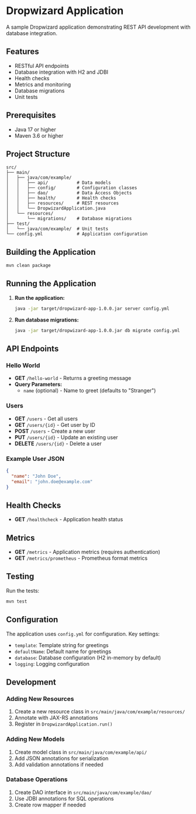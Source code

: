 # Dropwizard Application

A sample Dropwizard application demonstrating REST API development with database integration.

## Features

- RESTful API endpoints
- Database integration with H2 and JDBI
- Health checks
- Metrics and monitoring
- Database migrations
- Unit tests

## Prerequisites

- Java 17 or higher
- Maven 3.6 or higher

## Project Structure

```
src/
├── main/
│   ├── java/com/example/
│   │   ├── api/           # Data models
│   │   ├── config/        # Configuration classes
│   │   ├── dao/           # Data Access Objects
│   │   ├── health/        # Health checks
│   │   ├── resources/     # REST resources
│   │   └── DropwizardApplication.java
│   └── resources/
│       └── migrations/    # Database migrations
├── test/
│   └── java/com/example/  # Unit tests
└── config.yml             # Application configuration
```

## Building the Application

```bash
mvn clean package
```

## Running the Application

1. **Run the application:**
   ```bash
   java -jar target/dropwizard-app-1.0.0.jar server config.yml
   ```

2. **Run database migrations:**
   ```bash
   java -jar target/dropwizard-app-1.0.0.jar db migrate config.yml
   ```

## API Endpoints

### Hello World
- **GET** `/hello-world` - Returns a greeting message
- **Query Parameters:**
  - `name` (optional) - Name to greet (defaults to "Stranger")

### Users
- **GET** `/users` - Get all users
- **GET** `/users/{id}` - Get user by ID
- **POST** `/users` - Create a new user
- **PUT** `/users/{id}` - Update an existing user
- **DELETE** `/users/{id}` - Delete a user

### Example User JSON
```json
{
  "name": "John Doe",
  "email": "john.doe@example.com"
}
```

## Health Checks

- **GET** `/healthcheck` - Application health status

## Metrics

- **GET** `/metrics` - Application metrics (requires authentication)
- **GET** `/metrics/prometheus` - Prometheus format metrics

## Testing

Run the tests:
```bash
mvn test
```

## Configuration

The application uses `config.yml` for configuration. Key settings:

- `template`: Template string for greetings
- `defaultName`: Default name for greetings
- `database`: Database configuration (H2 in-memory by default)
- `logging`: Logging configuration

## Development

### Adding New Resources

1. Create a new resource class in `src/main/java/com/example/resources/`
2. Annotate with JAX-RS annotations
3. Register in `DropwizardApplication.run()`

### Adding New Models

1. Create model class in `src/main/java/com/example/api/`
2. Add JSON annotations for serialization
3. Add validation annotations if needed

### Database Operations

1. Create DAO interface in `src/main/java/com/example/dao/`
2. Use JDBI annotations for SQL operations
3. Create row mapper if needed

